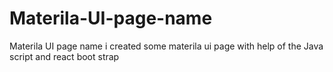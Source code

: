 # Materila-UI-page-name
Materila UI page name
i created some materila ui page with help of the Java script and react boot strap

